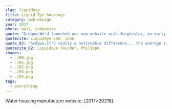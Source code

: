 ```yaml
---
slag: liquideye
title: Liquid Eye housings
category: web-design
year: 2017
where: bali, indonesia
quote: "&rdquo;We'd launched our new website with Junglestar, in early May 2017. In less than eight months we have doubled sales comparing to year 2016! Fantastic... &rdquo;"
quotecite: Liquideye CSO, John
quote_02: "&rdquo;It's really a noticeable difference... the average time our users spend on our site has doubled, and bounce rate is at the lowest it has ever been... &rdquo;"
quotecite_02: Liquideye Founder, Philippe
images:
  - ./00.jpg
  - ./01.jpg
  - ./02.png
  - ./03.png
  - ./04.png
tags:
  - everything
---
```


Water housing manufacture website.
[2017>20218].

